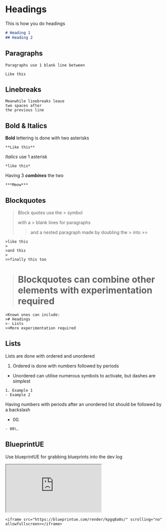 # Headings

This is how you do headings

```markdown
# Heading 1
## Heading 2
```
## Paragraphs

```
Paragraphs use 1 blank line between

Like this
```

## Linebreaks

```
Meanwhile linebreaks leave  
two spaces after  
the previous line
```

## Bold & Italics

**Bold** lettering is done with two asterisks  

```
**Like this**
```

*Italics*  use 1 asterisk

```
*like this*
```

Having 3 ***combines*** the two

```
***Meow***
```

## Blockquotes

>Block quotes use the > symbol
>
>with a > blank lines for paragraphs
>
>>and a nested paragraph made by doubling the > into >>

```
>like this
>
>and this
>
>>finally this too
```

># Blockquotes can combine other elements with experimentation required

```
>Known ones can include:
># Headings
>- Lists
>>More experimentation required
```

## Lists

Lists are done with ordered and unordered  
1. Ordered is done with numbers followed by periods
- Unordered can utilise numerous symbols to activate, but dashes are simplest

```
1. Example 1
- Example 2
```

Having numbers with periods after an unordered list should be followed by a backslash
- 00\.

```
- 00\.
```



## BlueprintUE

Use blueprintUE for grabbing blueprints into the dev log

<iframe src="https://blueprintue.com/render/kpgq8a0s/" scrolling="no" allowfullscreen></iframe>

```
<iframe src="https://blueprintue.com/render/kpgq8a0s/" scrolling="no" allowfullscreen></iframe>
```
